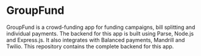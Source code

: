 GroupFund
=========

GroupFund is a crowd-funding app for funding campaigns, bill splitting and individual payments.
The backend for this app is built using Parse, Node.js and Express.js.
It also integrates with Balanced payments, Mandrill and Twilio.
This repository contains the complete backend for this app.
